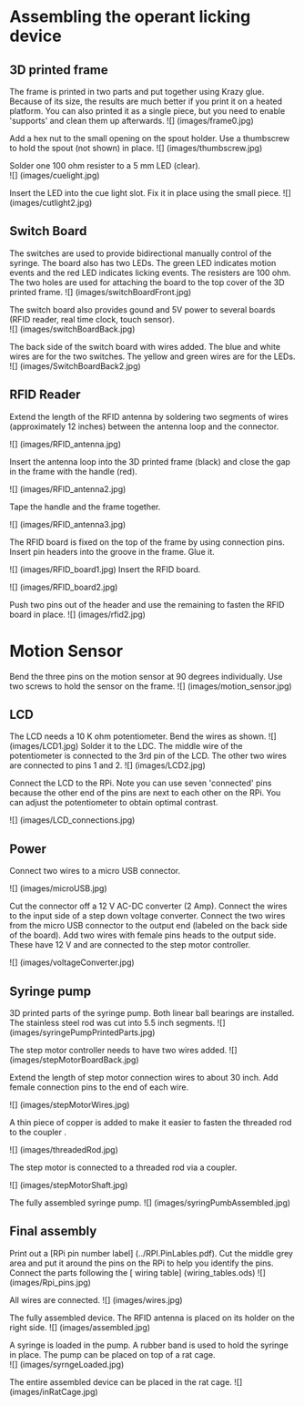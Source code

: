 # Assembling the operant licking device

## 3D printed frame
The frame is printed in two parts and put together using Krazy glue. Because of its size, the results are much better if you print it on a heated platform. You can also printed it as a single piece, but you need to enable 'supports' and clean them up afterwards. 
![] (images/frame0.jpg)

Add a hex nut to the small opening on the spout holder. Use a thumbscrew to hold the spout (not shown) in place.
![] (images/thumbscrew.jpg)

Solder one 100 ohm resister to a 5 mm LED (clear).  
![] (images/cuelight.jpg)

Insert the LED into the cue light slot. Fix it in place using the small piece.
![] (images/cutlight2.jpg)



## Switch Board
The switches are used to provide bidirectional manually control of the syringe. 
The board also has two LEDs. The green LED indicates motion events and the red LED indicates licking events. The resisters are  100 ohm. 
The two holes are used for attaching the board to the top cover of the 3D printed frame.
![] (images/switchBoardFront.jpg)

The switch board also provides gound and 5V power to several boards (RFID reader, real time clock, touch sensor).  
![] (images/switchBoardBack.jpg)

The back side of the switch board with wires added. The blue and white wires are for the two switches. The yellow and green wires are for the LEDs.
![] (images/SwitchBoardBack2.jpg)

## RFID Reader 

Extend the length of the RFID antenna by soldering two segments of wires (approximately 12 inches) between the antenna loop  and the connector. 

![] (images/RFID_antenna.jpg)

Insert the antenna loop into the 3D printed frame (black) and close the gap in the frame with the handle (red).

![] (images/RFID_antenna2.jpg)

Tape the handle and the frame together.

![] (images/RFID_antenna3.jpg)

The RFID board is fixed on the top of the frame by using connection pins. Insert pin headers into the groove in the frame. Glue it.

![] (images/RFID_board1.jpg)
Insert the RFID board.

![] (images/RFID_board2.jpg)

Push two pins out of the header and use the remaining to fasten the RFID board in place.
![] (images/rfid2.jpg)



# Motion Sensor
Bend the three pins on the motion sensor at 90 degrees individually. Use two screws to hold the sensor on the frame.
![] (images/motion_sensor.jpg)

## LCD
The LCD needs a 10 K ohm  potentiometer. Bend the wires as shown. 
![] (images/LCD1.jpg)
Solder it to the LDC. The middle wire of the potentiometer is connected to the 3rd pin of the LCD.  The other two wires are connected to pins 1 and 2. 
![] (images/LCD2.jpg)

Connect the LCD to the RPi. Note you can use seven 'connected' pins because the other end of the pins are next to each other on the RPi. You can adjust the potentiometer to obtain optimal contrast.   

![] (images/LCD_connections.jpg)


## Power

Connect two wires to a micro USB connector.

![] (images/microUSB.jpg)

Cut the connector off a 12 V AC-DC converter (2 Amp). Connect the wires to the input side of a step down voltage converter. Connect the two wires from the micro USB connector to the output end (labeled on the back side of the board). Add two wires with female pins heads to the output side. These have 12 V and are connected to the step motor controller.  

![] (images/voltageConverter.jpg)

## Syringe pump

3D printed parts of the syringe pump. Both  linear ball bearings are installed. The stainless steel rod was cut into 5.5 inch segments. 
![] (images/syringePumpPrintedParts.jpg)

The step motor controller needs to have two wires added. 
![] (images/stepMotorBoardBack.jpg)

Extend the length of step motor connection wires to about 30 inch. Add female connection pins to the end of each wire. 

![] (images/stepMotorWires.jpg)

A thin piece of copper is added to make it easier to fasten the threaded rod to the coupler .

![] (images/threadedRod.jpg)

The step motor is connected to a threaded rod via a coupler. 

![] (images/stepMotorShaft.jpg)

The fully assembled syringe pump.
![] (images/syringPumbAssembled.jpg)


## Final assembly

Print out a [RPi pin number label] (../RPI.PinLables.pdf). Cut the middle grey area and put it around the pins on the RPi to help you identify the pins. Connect the parts following  the [ wiring table]  (wiring_tables.ods)
![] (images/Rpi_pins.jpg)

All wires are connected.
![] (images/wires.jpg)

The fully assembled device. The RFID antenna is placed on its holder on the right side.
![] (images/assembled.jpg)

A syringe is loaded in the pump. A rubber band is used to hold the syringe in place.  The pump can be placed on top of a rat cage.  
![] (images/syrngeLoaded.jpg)

The entire assembled device can be placed in the rat cage. 
![] (images/inRatCage.jpg)


